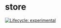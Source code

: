 
<!-- README.md is generated from README.Rmd. Please edit that file -->

# store

<!-- badges: start -->

[![Lifecycle:
experimental](https://img.shields.io/badge/lifecycle-experimental-orange.svg)](https://www.tidyverse.org/lifecycle/#experimental)
<!-- badges: end -->
